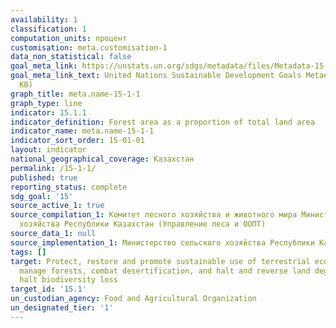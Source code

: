 ```yaml
---
availability: 1
classification: 1
computation_units: процент
customisation: meta.customisation-1
data_non_statistical: false
goal_meta_link: https://unstats.un.org/sdgs/metadata/files/Metadata-15-01-01.pdf
goal_meta_link_text: United Nations Sustainable Development Goals Metadata (PDF 379
  KB)
graph_title: meta.name-15-1-1
graph_type: line
indicator: 15.1.1
indicator_definition: Forest area as a proportion of total land area
indicator_name: meta.name-15-1-1
indicator_sort_order: 15-01-01
layout: indicator
national_geographical_coverage: Казахстан
permalink: /15-1-1/
published: true
reporting_status: complete
sdg_goal: '15'
source_active_1: true
source_compilation_1: Комитет лесного хозяйства и животного мира Министерство сельского
  хозяйства Республики Казахстан (Управление леса и ООПТ)
source_data_1: null
source_implementation_1: Министерство сельского хозяйства Республики Казахстан
tags: []
target: Protect, restore and promote sustainable use of terrestrial ecosystems, sustainably
  manage forests, combat desertification, and halt and reverse land degradation and
  halt biodiversity loss
target_id: '15.1'
un_custodian_agency: Food and Agricultural Organization
un_designated_tier: '1'
---
```

